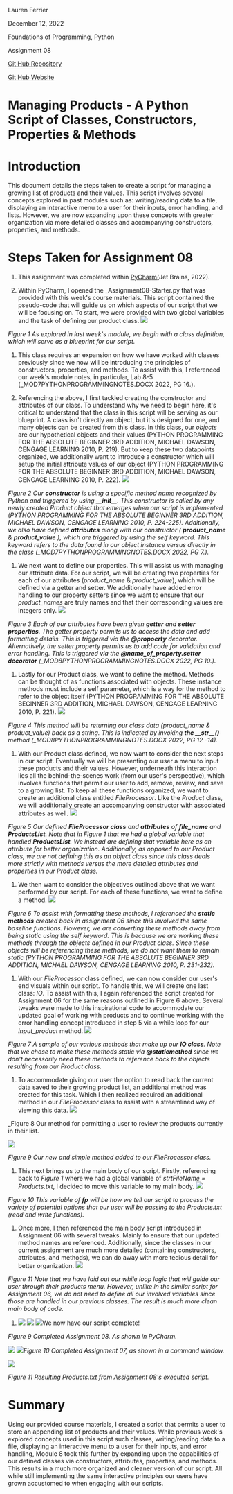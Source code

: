 Lauren Ferrier

December 12, 2022

Foundations of Programming, Python

Assignment 08

[Git Hub Repository](https://github.com/laf2012/laf2012-ITFnd100-Mod08)

[Git Hub Website](https://laf2012.github.io/laf2012-ITFnd100-Mod08/)

# Managing Products - A Python Script of Classes, Constructors, Properties & Methods

# Introduction

This document details the steps taken to create a script for managing a growing list of products and their values. This script involves several concepts explored in past modules such as: writing/reading data to a file, displaying an interactive menu to a user for their inputs, error handling, and lists. However, we are now expanding upon these concepts with greater organization via more detailed classes and accompanying constructors, properties, and methods.

# Steps Taken for Assignment 08

1. This assignment was completed within [PyChar](https://www.jetbrains.com/pycharm/download/#section=windows)[m](https://www.jetbrains.com/pycharm/download/#section=windows)[(](https://www.jetbrains.com/pycharm/download/#section=windows)Jet Brains, 2022).

1. Within PyCharm, I opened the \_Assignment08-Starter.py that was provided with this week's course materials. This script contained the pseudo-code that will guide us on which aspects of our script that we will be focusing on. To start, we were provided with two global variables and the task of defining our product class.
 ![](Images/Picture1.png)

_Figure 1 As explored in last week's module, we begin with a class definition, which will serve as a blueprint for our script._

1. This class requires an expansion on how we have worked with classes previously since we now will be introducing the principles of constructors, properties, and methods. To assist with this, I referenced our week's module notes, in particular, Lab 8-5 (\_MOD7PYTHONPROGRAMMINGNOTES.DOCX 2022, PG 16.).


2. Referencing the above, I first tackled creating the constructor and attributes of our class. To understand why we need to begin here, it's critical to understand that the class in this script will be serving as our blueprint. A class isn't directly an object, but it's designed for one, and many objects can be created from this class. In this class, our _objects_ are our hypothetical objects and their values (PYTHON PROGRAMMING FOR THE ABSOLUTE BEGINNER 3RD ADDITION, MICHAEL DAWSON, CENGAGE LEARNING 2010, P. 219). But to keep these two datapoints organized, we additionally want to introduce a constructor which will setup the initial attribute values of our object (PYTHON PROGRAMMING FOR THE ABSOLUTE BEGINNER 3RD ADDITION, MICHAEL DAWSON, CENGAGE LEARNING 2010, P. 222).
 ![](Images/Picture2.png)

_Figure 2 Our **constructor** is using a specific method name recognized by Python and triggered by using **\_\_init\_\_**. This constructor is called by any newly created Product object that emerges when our script is implemented (PYTHON PROGRAMMING FOR THE ABSOLUTE BEGINNER 3RD ADDITION, MICHAEL DAWSON, CENGAGE LEARNING 2010, P. 224-225). Additionally, we also have defined **attributes** along with our constructor ( **product\_name** & **product\_value** ), which are triggered by using the self keyword. This keyword refers to the data found in our object instance versus directly in the class (\_MOD7PYTHONPROGRAMMINGNOTES.DOCX 2022, PG 7.)._

1. We next want to define our properties. This will assist us with managing our attribute data. For our script, we will be creating two properties for each of our attributes (_product\_name_ & _product\_value_), which will be defined via a getter and setter. We additionally have added error handling to our property setters since we want to ensure that our _product\_names_ are truly names and that their corresponding values are integers only.
 ![](Images/Picture3.png)

_Figure 3 Each of our attributes have been given **getter** and **setter properties**. The getter property permits us to access the data and add formatting details. This is triggered via the **@propoerty** decorator. Alternatively, the setter property permits us to add code for validation and error handling. This is triggered via the **@name\_of\_property.setter decorator** (\_MOD8PYTHONPROGRAMMINGNOTES.DOCX 2022, PG 10.)._

1. Lastly for our Product class, we want to define the method. Methods can be thought of as functions associated with objects. These instance methods must include a self parameter, which is a way for the method to refer to the object itself (PYTHON PROGRAMMING FOR THE ABSOLUTE BEGINNER 3RD ADDITION, MICHAEL DAWSON, CENGAGE LEARNING 2010, P. 221).
 ![](Images/Picture4.png)

_Figure 4 This method will be returning our class data (product\_name & product\_value) back as a string. This is indicated by invoking **the \_\_str\_\_()** method (\_MOD8PYTHONPROGRAMMINGNOTES.DOCX 2022, PG 12 -14)._

1. With our Product class defined, we now want to consider the next steps in our script. Eventually we will be presenting our user a menu to input these products and their values. However, underneath this interaction lies all the behind-the-scenes work (from our user's perspective), which involves functions that permit our user to add, remove, review, and save to a growing list. To keep all these functions organized, we want to create an additional class entitled _FileProcessor_. Like the _Product_ class, we will additionally create an accompanying constructor with associated attributes as well.
 ![](Images/Picture5.png)

_Figure 5 Our defined **FileProcessor class** and **attributes** of **file\_name** and **ProductsList**. Note that in Figure 1 that we had a global variable that handled **ProductsList**. We instead are defining that variable here as an attribute for better organization. Additionally, as opposed to our Product class, we are not defining this as an object class since this class deals more strictly with methods versus the more detailed attributes and properties in our Product class._

1. We then want to consider the objectives outlined above that we want performed by our script. For each of these functions, we want to define a method.
 ![](Images/Picture6.png)

_Figure 6 To assist with formatting these methods, I referenced the **static methods** created back in assignment 06 since this involved the same baseline functions. However, we are converting these methods away from being static using the self keyword. This is because we are working these methods through the objects defined in our Product class. Since these objects will be referencing these methods, we do not want them to remain static (PYTHON PROGRAMMING FOR THE ABSOLUTE BEGINNER 3RD ADDITION, MICHAEL DAWSON, CENGAGE LEARNING 2010, P. 231-232)._

1. With our _FileProcessor_ class defined, we can now consider our user's end visuals within our script. To handle this, we will create one last class: _IO_. To assist with this, I again referenced the script created for Assignment 06 for the same reasons outlined in Figure 6 above. Several tweaks were made to this inspirational code to accommodate our updated goal of working with products and to continue working with the error handling concept introduced in step 5 via a while loop for our _input\_product_ method.
 ![](Images/Picture7.png)

_Figure 7 A sample of our various methods that make up our **IO class**. Note that we chose to make these methods static via **@staticmethod** since we don't necessarily need these methods to reference back to the objects resulting from our Product class._

1. To accommodate giving our user the option to read back the current data saved to their growing product list, an additional method was created for this task. Which I then realized required an additional method in our _FileProcessor_ class to assist with a streamlined way of viewing this data.
 ![](Images/Picture8.png)

_Figure 8 Our method for permitting a user to review the products currently in their list.

 ![](Images/Picture9.png)

_Figure 9 Our new and simple method added to our FileProcessor class._

1. This next brings us to the main body of our script. Firstly, referencing back to _Figure 1_ where we had a global variable of _strtFileName = Products.txt_, I decided to move this variable to my main body.
 ![](Images/Picture10.png)

_Figure 10 This variable of **fp** will be how we tell our script to process the variety of potential options that our user will be passing to the Products.txt (read and write functions)._

1. Once more, I then referenced the main body script introduced in Assignment 06 with several tweaks. Mainly to ensure that our updated method names are referenced. Additionally, since the classes in our current assignment are much more detailed (containing constructors, attributes, and methods), we can do away with more tedious detail for better organization.
 ![](Images/Picture11.png)

_Figure 11 Note that we have laid out our while loop logic that will guide our user through their products menu. However, unlike in the similar script for Assignment 06, we do not need to define all our involved variables since those are handled in our previous classes. The result is much more clean main body of code._

1. ![](Images/Picture12.png) ![](Images/Picture13.png) ![](Images/Picture14.png)We now have our script complete!


_Figure 9 Completed Assignment 08. As shown in PyCharm._

![](Images/Picture15.png) ![](Images/Picture16.png)_Figure 10 Completed Assignment 07, as shown in a command window._

![](Images/Picture17.png)

_Figure 11 Resulting Products.txt from Assignment 08's executed script._

# Summary

Using our provided course materials, I created a script that permits a user to store an appending list of products and their values. While previous week's explored concepts used in this script such classes, writing/reading data to a file, displaying an interactive menu to a user for their inputs, and error handling, Module 8 took this further by expanding upon the capabilities of our defined classes via constructors, attributes, properties, and methods. This results in a much more organized and cleaner version of our script. All while still implementing the same interactive principles our users have grown accustomed to when engaging with our scripts.
